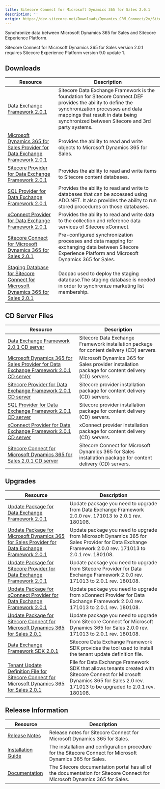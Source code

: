 ```yaml
---
title: Sitecore Connect for Microsoft Dynamics 365 for Sales 2.0.1
description: ''
origin: https://dev.sitecore.net/Downloads/Dynamics_CRM_Connect/2x/Sitecore_Connect_for_Microsoft_Dynamics_365_for_Sales_201.aspx
---
```


Synchronize data between Microsoft Dynamics 365 for Sales and Sitecore Experience Platform.

  <Alert variant='warning' mb={4}>
    <AlertIcon />
    Sitecore Connect for Microsoft Dynamics 365 for Sales version 2.0.1 requires Sitecore Experience Platform version 9.0 update 1.
  </Alert>
  

## Downloads

 | Resource | Description |
 | --- | --- |
 | [Data Exchange Framework 2.0.1](https://scdp.blob.core.windows.net/downloads/Dynamics%20CRM%20Connect/2x/Sitecore%20Connect%20for%20Microsoft%20Dynamics%20365%20for%20Sales%20201/Secure/install/Data%20Exchange%20Framework%202.0.1%20rev.%20180108.zip) | Sitecore Data Exchange Framework is the foundation for Sitecore Connect.DEF provides the ability to define the synchronization processes and data mappings that result in data being synchronized between Sitecore and 3rd party systems. |
 | [Microsoft Dynamics 365 for Sales Provider for Data Exchange Framework 2.0.1](https://scdp.blob.core.windows.net/downloads/Dynamics%20CRM%20Connect/2x/Sitecore%20Connect%20for%20Microsoft%20Dynamics%20365%20for%20Sales%20201/Secure/install/Dynamics%20Provider%20for%20Data%20Exchange%20Framework%202.0.1%20rev.%20180108.zip) | Provides the ability to read and write objects to Microsoft Dynamics 365 for Sales. |
 | [Sitecore Provider for Data Exchange Framework 2.0.1](https://scdp.blob.core.windows.net/downloads/Dynamics%20CRM%20Connect/2x/Sitecore%20Connect%20for%20Microsoft%20Dynamics%20365%20for%20Sales%20201/Secure/install/Sitecore%20Provider%20for%20Data%20Exchange%20Framework%202.0.1%20rev.%20180108.zip) | Provides the ability to read and write items to Sitecore content databases. |
 | [SQL Provider for Data Exchange Framework 2.0.1](https://scdp.blob.core.windows.net/downloads/Dynamics%20CRM%20Connect/2x/Sitecore%20Connect%20for%20Microsoft%20Dynamics%20365%20for%20Sales%20201/Secure/install/SQL%20Provider%20for%20Data%20Exchange%20Framework%202.0.1%20rev.%20180108.zip) | Provides the ability to read and write to databases that can be accessed using ADO.NET. It also provides the ability to run stored procedures on those databases. |
 | [xConnect Provider for Data Exchange Framework 2.0.1](https://scdp.blob.core.windows.net/downloads/Dynamics%20CRM%20Connect/2x/Sitecore%20Connect%20for%20Microsoft%20Dynamics%20365%20for%20Sales%20201/Secure/install/xConnect%20Provider%20for%20Data%20Exchange%20Framework%202.0.1%20rev.%20180108.zip) | Provides the ability to read and write data to the collection and reference data services of Sitecore xConnect. |
 | [Sitecore Connect for Microsoft Dynamics 365 for Sales 2.0.1](https://scdp.blob.core.windows.net/downloads/Dynamics%20CRM%20Connect/2x/Sitecore%20Connect%20for%20Microsoft%20Dynamics%20365%20for%20Sales%20201/Secure/install/Connect%20for%20Microsoft%20Dynamics%202.0.1%20rev.%20180108.zip) | Pre-configured synchronization processes and data mapping for exchanging data between Sitecore Experience Platform and Microsoft Dynamics 365 for Sales. |
 | [Staging Database for Sitecore Connect for Microsoft Dynamics 365 for Sales 2.0.1](https://scdp.blob.core.windows.net/downloads/Dynamics%20CRM%20Connect/2x/Sitecore%20Connect%20for%20Microsoft%20Dynamics%20365%20for%20Sales%20201/Secure/Sitecore.DataExchange.Staging.dacpac) | Dacpac used to deploy the staging database.The staging database is needed in order to synchronize marketing list membership. |

## CD Server Files

 | Resource | Description |
 | --- | --- |
 | [Data Exchange Framework 2.0.1 CD server](https://scdp.blob.core.windows.net/downloads/Dynamics%20CRM%20Connect/2x/Sitecore%20Connect%20for%20Microsoft%20Dynamics%20365%20for%20Sales%20201/Secure/install/CD%20server/Data%20Exchange%20Framework%20CD%20Server%202.0.1%20rev.%20180108.zip) | Sitecore Data Exchange Framework installation package for content delivery (CD) servers. |
 | [Microsoft Dynamics 365 for Sales Provider for Data Exchange Framework 2.0.1 CD server](https://scdp.blob.core.windows.net/downloads/Dynamics%20CRM%20Connect/2x/Sitecore%20Connect%20for%20Microsoft%20Dynamics%20365%20for%20Sales%20201/Secure/install/CD%20server/Dynamics%20Provider%20for%20Data%20Exchange%20Framework%20CD%20Server%202.0.1%20rev.%20180108.zip) | Microsoft Dynamics 365 for Sales provider installation package for content delivery (CD) servers. |
 | [Sitecore Provider for Data Exchange Framework 2.0.1 CD server](https://scdp.blob.core.windows.net/downloads/Dynamics%20CRM%20Connect/2x/Sitecore%20Connect%20for%20Microsoft%20Dynamics%20365%20for%20Sales%20201/Secure/install/CD%20server/Sitecore%20Provider%20for%20Data%20Exchange%20Framework%20CD%20Server%202.0.1%20rev.%20180108.zip) | Sitecore provider installation package for content delivery (CD) servers. |
 | [SQL Provider for Data Exchange Framework 2.0.1 CD server](https://scdp.blob.core.windows.net/downloads/Dynamics%20CRM%20Connect/2x/Sitecore%20Connect%20for%20Microsoft%20Dynamics%20365%20for%20Sales%20201/Secure/install/CD%20server/SQL%20Provider%20for%20Data%20Exchange%20Framework%20CD%20Server%202.0.1%20rev.%20180108.zip) | Sitecore provider installation package for content delivery (CD) servers. |
 | [xConnect Provider for Data Exchange Framework 2.0.1 CD server](https://scdp.blob.core.windows.net/downloads/Dynamics%20CRM%20Connect/2x/Sitecore%20Connect%20for%20Microsoft%20Dynamics%20365%20for%20Sales%20201/Secure/install/CD%20server/xConnect%20Provider%20for%20Data%20Exchange%20Framework%20CD%20Server%202.0.1%20rev.%20180108.zip) | xConnect provider installation package for content delivery (CD) servers. |
 | [Sitecore Connect for Microsoft Dynamics 365 for Sales 2.0.1 CD server](https://scdp.blob.core.windows.net/downloads/Dynamics%20CRM%20Connect/2x/Sitecore%20Connect%20for%20Microsoft%20Dynamics%20365%20for%20Sales%20201/Secure/install/CD%20server/Connect%20for%20Microsoft%20Dynamics%20CD%20Server%202.0.1%20rev.%20180108.zip) | Sitecore Connect for Microsoft Dynamics 365 for Sales installation package for content delivery (CD) servers. |

## Upgrades

 | Resource | Description |
 | --- | --- |
 | [Update Package for Data Exchange Framework 2.0.1](https://scdp.blob.core.windows.net/downloads/Dynamics%20CRM%20Connect/2x/Sitecore%20Connect%20for%20Microsoft%20Dynamics%20365%20for%20Sales%20201/Secure/update/Data%20Exchange%20Framework%202.0.1.update) | Update package you need to upgrade from Data Exchange Framework 2.0.0 rev. 171013 to 2.0.1 rev. 180108. |
 | [Update Package for Microsoft Dynamics 365 for Sales Provider for Data Exchange Framework 2.0.1](https://scdp.blob.core.windows.net/downloads/Dynamics%20CRM%20Connect/2x/Sitecore%20Connect%20for%20Microsoft%20Dynamics%20365%20for%20Sales%20201/Secure/update/Dynamics%20Provider%20for%20Data%20Exchange%20Framework%202.0.1.update) | Update package you need to upgrade from Microsoft Dynamics 365 for Sales Provider for Data Exchange Framework 2.0.0 rev. 171013 to 2.0.1 rev. 180108. |
 | [Update Package for Sitecore Provider for Data Exchange Framework 2.0.1](https://scdp.blob.core.windows.net/downloads/Dynamics%20CRM%20Connect/2x/Sitecore%20Connect%20for%20Microsoft%20Dynamics%20365%20for%20Sales%20201/Secure/update/Sitecore%20Provider%20for%20Data%20Exchange%20Framework%202.0.1.update) | Update package you need to upgrade from Sitecore Provider for Data Exchange Framework 2.0.0 rev. 171013 to 2.0.1 rev. 180108. |
 | [Update Package for xConnect Provider for Data Exchange Framework 2.0.1](https://scdp.blob.core.windows.net/downloads/Dynamics%20CRM%20Connect/2x/Sitecore%20Connect%20for%20Microsoft%20Dynamics%20365%20for%20Sales%20201/Secure/update/xConnect%20Provider%20for%20Data%20Exchange%20Framework%202.0.1.update) | Update package you need to upgrade from xConnect Provider for Data Exchange Framework 2.0.0 rev. 171013 to 2.0.1 rev. 180108. |
 | [Update Package for Sitecore Connect for Microsoft Dynamics 365 for Sales 2.0.1](https://scdp.blob.core.windows.net/downloads/Dynamics%20CRM%20Connect/2x/Sitecore%20Connect%20for%20Microsoft%20Dynamics%20365%20for%20Sales%20201/Secure/update/Connect%20for%20Microsoft%20Dynamics%202.0.1.update) | Update package you need to upgrade from Sitecore Connect for Microsoft Dynamics 365 for Sales 2.0.0 rev. 171013 to 2.0.1 rev. 180108. |
 | [Data Exchange Framework SDK 2.0.1](https://scdp.blob.core.windows.net/downloads/Dynamics%20CRM%20Connect/2x/Sitecore%20Connect%20for%20Microsoft%20Dynamics%20365%20for%20Sales%20201/Secure/update/Data%20Exchange%20Framework%20SDK%202.0.1%20rev.%20180108.zip) | Sitecore Data Exchange Framework SDK provides the tool used to install the tenant update definition file. |
 | [Tenant Update Definition File for Sitecore Connect for Microsoft Dynamics 365 for Sales 2.0.1](https://scdp.blob.core.windows.net/downloads/Dynamics%20CRM%20Connect/2x/Sitecore%20Connect%20for%20Microsoft%20Dynamics%20365%20for%20Sales%20201/Secure/update/Sitecore.DataExchange.Tools.DynamicsConnect.Local.Upgrade.config) | File for Data Exchange Framework SDK that allows tenants created with Sitecore Connect for Microsoft Dynamics 365 for Sales 2.0 rev. 171013 to be upgraded to 2.0.1 rev. 180108. |

## Release Information

 | Resource | Description |
 | --- | --- |
 | [Release Notes](/downloads/Dynamics_CRM_Connect/2x/Sitecore_Connect_for_Microsoft_Dynamics_365_for_Sales_201/Release_Notes) | Release notes for Sitecore Connect for Microsoft Dynamics 365 for Sales. |
 | [Installation Guide](https://scdp.blob.core.windows.net/downloads/Dynamics%20CRM%20Connect/2x/Sitecore%20Connect%20for%20Microsoft%20Dynamics%20365%20for%20Sales%20201/Secure/Sitecore_Connect_for_Microsoft_Dynamics_2_0_1_Inst-en.pdf) | The installation and configuration procedure for the Sitecore Connect for Microsoft Dynamics 365 for Sales. |
 | [Documentation](https://doc.sitecore.com/developers/91/connectors/index.html) | The Sitecore documentation portal has all of the documentation for Sitecore Connect for Microsoft Dynamics 365 for Sales. |